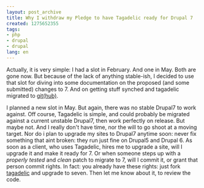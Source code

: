 ```yaml
---
layout: post_archive
title: Why I withdraw my Pledge to have Tagadelic ready for Drupal 7
created: 1275652355
tags:
- php
- drupal
- drupal
lang: en
---
```

Actually, it is very simple: I had a slot in February. And one in May. Both are gone now. But because of the lack of anything stable-ish, I decided to use that slot for diving into some documentation on the proposed (and some submitted) changes to 7. And on getting stuff synched and tagadelic migrated to [git(hub)](http://github.com/berkes/tagadelic).

I planned a new slot in May. But again, there was no stable Drupal7 to work against. Off course, Tagadelic is simple, and could probably be migrated against a current unstable Drupal7, then work perfectly on release. But maybe not. And I really don't have time, nor the will to go shoot at a moving target. Nor do i plan to upgrade my sites to Drupal7 anytime soon: never fix something that aint broken: they run just fine on Drupal5 and Drupal 6. As soon as a client, who uses Tagadelic, hires me to upgrade  a site, will I upgrade it and make it ready for 7. Or when someone steps up with a *properly tested*  and *clean* patch to migrate to 7, will I commit it, or grant that person commit rights. In fact: you already have these rights: just fork [tagadelic](http://github.com/berkes/tagadelic) and upgrade to seven. Then let me know about it, to review the code. 

